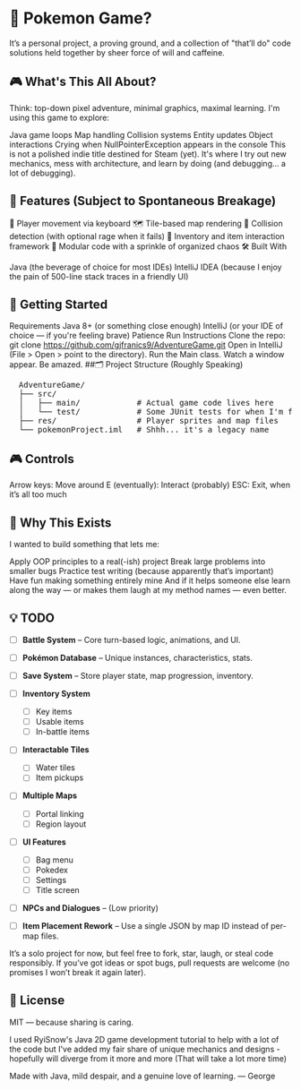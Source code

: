 # 🧭 Pokemon Game?

It’s a personal project, a proving ground, and a collection of "that’ll do" code solutions held together by sheer force of will and caffeine.

## 🎮 What's This All About?

Think: top-down pixel adventure, minimal graphics, maximal learning.
I'm using this game to explore:

Java game loops
Map handling
Collision systems
Entity updates
Object interactions
Crying when NullPointerException appears in the console
This is not a polished indie title destined for Steam (yet). It's where I try out new mechanics, mess with architecture, and learn by doing (and debugging... a lot of debugging).

## 🧪 Features (Subject to Spontaneous Breakage)

🚶 Player movement via keyboard
🗺️ Tile-based map rendering
🎯 Collision detection (with optional rage when it fails)
🎒 Inventory and item interaction framework
🧱 Modular code with a sprinkle of organized chaos
🛠️ Built With

Java (the beverage of choice for most IDEs)
IntelliJ IDEA (because I enjoy the pain of 500-line stack traces in a friendly UI)

## 🚀 Getting Started

Requirements
Java 8+ (or something close enough)
IntelliJ (or your IDE of choice — if you're feeling brave)
Patience
Run Instructions
Clone the repo:
git clone https://github.com/gjfranics9/AdventureGame.git
Open in IntelliJ (File > Open > point to the directory).
Run the Main class.
Watch a window appear. Be amazed.
##🗂️ Project Structure (Roughly Speaking)

<pre>
  AdventureGame/
  ├── src/
  │   ├── main/            # Actual game code lives here
  │   └── test/            # Some JUnit tests for when I'm feeling responsible
  ├── res/                 # Player sprites and map files
  └── pokemonProject.iml   # Shhh... it's a legacy name
</pre>

## 🎮 Controls

Arrow keys: Move around
E (eventually): Interact (probably)
ESC: Exit, when it’s all too much

## 🧠 Why This Exists

I wanted to build something that lets me:

Apply OOP principles to a real(-ish) project
Break large problems into smaller bugs
Practice test writing (because apparently that’s important)
Have fun making something entirely mine
And if it helps someone else learn along the way — or makes them laugh at my method names — even better.

## 💡 TODO

- [ ] **Battle System** – Core turn-based logic, animations, and UI.
- [ ] **Pokémon Database** – Unique instances, characteristics, stats.
- [ ] **Save System** – Store player state, map progression, inventory.
- [ ] **Inventory System**
  - [ ] Key items
  - [ ] Usable items
  - [ ] In-battle items
- [ ] **Interactable Tiles**
  - [ ] Water tiles
  - [ ] Item pickups
- [ ] **Multiple Maps**
  - [ ] Portal linking
  - [ ] Region layout
- [ ] **UI Features**
  - [ ] Bag menu
  - [ ] Pokedex
  - [ ] Settings
  - [ ] Title screen
- [ ] **NPCs and Dialogues** – (Low priority)
- [ ] **Item Placement Rework** – Use a single JSON by map ID instead of per-map files.


It’s a solo project for now, but feel free to fork, star, laugh, or steal code responsibly. If you’ve got ideas or spot bugs, pull requests are welcome (no promises I won’t break it again later).

## 📜 License

MIT — because sharing is caring.

I used RyiSnow's Java 2D game development tutorial to help with a lot of the code but I've added my fair share of unique mechanics and designs - hopefully will diverge from it more and more (That will take a lot more time)

Made with Java, mild despair, and a genuine love of learning.
— George
